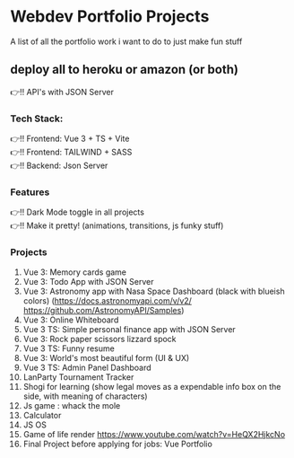 # Webdev Portfolio Projects
A list of all the portfolio work i want to do to just make fun stuff

## deploy all to heroku or amazon (or both)
:point_right:!! API's with JSON Server

### Tech Stack:
:point_right:!! Frontend: Vue 3 + TS + Vite  
:point_right:!! Frontend: TAILWIND + SASS  
:point_right:!! Backend: Json Server  



### Features  
:point_right:!! Dark Mode toggle in all projects  
:point_right:!! Make it pretty! (animations, transitions, js funky stuff)  

### Projects  
1. Vue 3: Memory cards game
2. Vue 3: Todo App with JSON Server
3. Vue 3: Astronomy app with Nasa Space Dashboard (black with blueish colors) (https://docs.astronomyapi.com/v/v2/ https://github.com/AstronomyAPI/Samples)  
4. Vue 3: Online Whiteboard
5. Vue 3 TS: Simple personal finance app with JSON Server
6. Vue 3: Rock paper scissors lizzard spock
7. Vue 3 TS: Funny resume
8.  Vue 3: World's most beautiful form (UI & UX)
9.  Vue 3 TS: Admin Panel Dashboard 
10.  LanParty Tournament Tracker
11.  Shogi for learning (show legal moves as a expendable info box on the side, with meaning of characters)  
12.  Js game : whack the mole
13.  Calculator
14.  JS OS   
15.  Game of life render https://www.youtube.com/watch?v=HeQX2HjkcNo
16.  Final Project before applying for jobs: Vue Portfolio  

